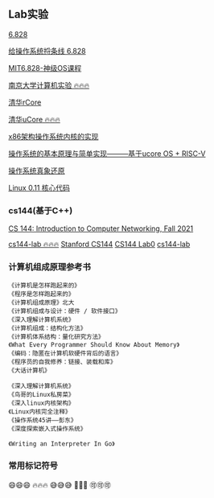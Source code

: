 ## Lab实验

[6.828](https://pdos.csail.mit.edu/6.828/2017/)

[给操作系统捋条线 6.828](https://github.com/Rand312/xv6)

[MIT6.828-神级OS课程](https://zhuanlan.zhihu.com/p/74028717)

[南京大学计算机实验 🔥🔥🔥](https://nju-projectn.github.io/ics-pa-gitbook/ics2020/)

[清华rCore](https://rcore-os.github.io/rCore-Tutorial-Book-v3/chapter0/index.html)

[清华uCore 🔥🔥🔥](https://github.com/kiukotsu/ucore)

[x86架构操作系统内核的实现](http://wiki.0xffffff.org/)

[操作系统的基本原理与简单实现———基于ucore OS + RISC-V](https://www.bookstack.cn/read/simple_os_book/README.md)

[操作系统真象还原](https://blog.csdn.net/zhwenx3/category_10385326.html)

[ Linux 0.11 核心代码](https://github.com/sunym1993/flash-linux0.11-talk)

### cs144(基于C++)

[CS 144: Introduction to Computer Networking, Fall 2021](https://cs144.github.io/)

[cs144-lab 🔥🔥🔥](https://www.cnblogs.com/kangyupl/p/stanford_cs144_labs.html)
[Stanford CS144](https://sukunahust.com/?s=144)
[CS144 Lab0](http://doraemonzzz.com/2021/12/12/2021-12-12-CS144-Lab0/)
[cs144-lab](http://yuzijun.life/2021-02/CS144)

### 计算机组成原理参考书

    《计算机是怎样跑起来的》
    《程序是怎样跑起来的》
    《计算机组成原理》北大
    《计算机组成与设计：硬件 / 软件接口》
    《深入理解计算机系统》
    《计算机组成：结构化方法》
    《计算机体系结构：量化研究方法》
    《What Every Programmer Should Know About Memory》
    《编码：隐匿在计算机软硬件背后的语言》
    《程序员的自我修养：链接、装载和库》
    《大话计算机》

    《深入理解计算机系统》
    《鸟哥的Linux私房菜》
    《深入linux内核架构》
    《Linux内核完全注释》
    《操作系统45讲——彭东》
    《深度探索嵌入式操作系统》
    
    《Writing an Interpreter In Go》
    
### 常用标记符号

😄😄😄
🔥🔥🔥
😅😅😅
🐷🐷🐷
🉑🉑🉑
    
